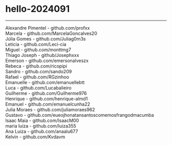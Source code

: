 # hello-2024091
------------------
Alexandre Pimentel - github.com/profxx
<br>
Marcela - github.com/MarcelaGoncalves20
<br>
Júlia Gomes - github.com/Juliag0m3s
<br>
Leticia - github.com/Leci-cia
<br>
Miguel - github.com/monttmg7
<br>
Thiago Joseph - github/Josephxxx
<br>
Emerson - github.com/emersonalveszx
<br>
Rebeca - github.com/ricopipi
<br>
Sandro - github.com/sando209
<br>
Rafael - github.com/RGzinhoo
<br>
Emanuelle - github.com/emanuellebtt
<br> 
Luca - github.com/Lucabalieiro
<br>
Guilherme - github.com/Guilherme976
<br>
Henrique - github.com/henrique-almd1
<br>
Emanuel - github.com/emanuelcunha22
<br>
Julia Moraes - github.com/juliamoraes962
<br>
Gustavo - github.com/eueojhonatansantoscomemosfrangodmacumba
<br>
Isaac Maia - github.com/IsaacM00
<br>
maria luiza - github.com/luiza355
<br>
Ana Luiza - github.com/anaalu677
<br>
Kelvin - github.com/Kvdavm

